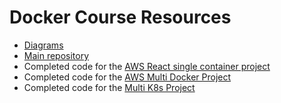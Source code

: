 # Docker Course Resources

- [Diagrams](https://github.com/StephenGrider/DockerCasts/tree/master/diagrams)
- [Main repository](https://github.com/StephenGrider/DockerCasts)
- Completed code for the [AWS React single container project](https://github.com/StephenGrider/docker-react)
- Completed code for the [AWS Multi Docker Project](https://github.com/StephenGrider/multi-docker)
- Completed code for the [Multi K8s Project](https://github.com/StephenGrider/multi-k8s)

